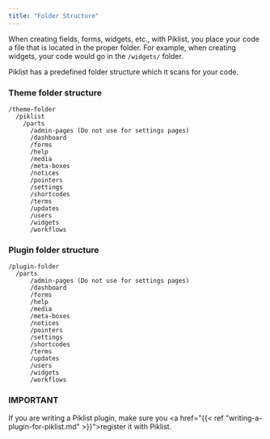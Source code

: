 ```yaml
---
title: "Folder Structure"
---
```

    
When creating fields, forms, widgets, etc., with Piklist, you place your code a file that is located in the proper folder. For example, when creating widgets, your code would go in the ``/widgets/`` folder.

Piklist has a predefined folder structure which it scans for your code.

### Theme folder structure
```
/theme-folder
  /piklist
    /parts
      /admin-pages (Do not use for settings pages)
      /dashboard
      /forms
      /help
      /media
      /meta-boxes
      /notices
      /pointers
      /settings
      /shortcodes
      /terms
      /updates
      /users
      /widgets
      /workflows
```

### Plugin folder structure
```
/plugin-folder
  /parts
      /admin-pages (Do not use for settings pages)
      /dashboard
      /forms
      /help
      /media
      /meta-boxes
      /notices
      /pointers
      /settings
      /shortcodes
      /terms
      /updates
      /users
      /widgets
      /workflows
```
### IMPORTANT
If you are writing a Piklist plugin, make sure you <a href="{{< ref "writing-a-plugin-for-piklist.md" >}}">register it with Piklist</a>.
